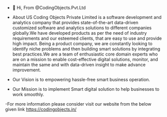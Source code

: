 - 👋 Hi, From @CodingObjects.Pvt.Ltd

- About US
Coding Objects Private Limited is a software development and analytics company that provides state-of-the-art data-driven customized software and analytics solutions
to different companies globally.We have developed products as per the need of industry requirements and our esteemed clients, that are easy to use and provide high impact.
Being a product company, we are constantly looking to identify niche problems and then building smart solutions by integrating best practices.We are a team of enthusiastic core
domain experts who are on a mission to enable cost-effective digital solutions, monitor, and maintain the same and with data-driven insight to make advance improvement.

- Our Vision
is to empowering hassle-free smart business operation.

- Our Mission
is to implement Smart digital solution to help businesses to work smoothly.

-For more information please consider visit our website from the below given link 
https://codingobjects.in/

